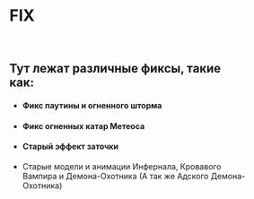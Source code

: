 <figure data-done="1" data-mode="0" data-type="101">
<h1>FIX</h1>

<p>&nbsp;</p>

<h2>Тут лежат различные фиксы, такие как:</h2>

<ul>
	<li>
	<h4>Фикс паутины и огненного шторма</h4>
	</li>
	<li>
	<h4>Фикс огненных катар Метеоса</h4>
	</li>
	<li>
	<h4>Старый эффект заточки</h4>
	</li>
	<li>Старые модели и анимации Инфернала, Кровавого Вампира и Демона-Охотника (А так же Адского Демона-Охотника)</li>
</ul>
</figure>
